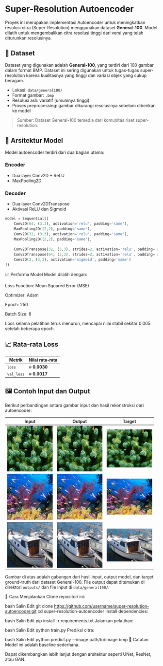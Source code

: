 # Super-Resolution Autoencoder

Proyek ini merupakan implementasi Autoencoder untuk meningkatkan resolusi citra (Super-Resolution) menggunakan dataset **General-100**. Model dilatih untuk mengembalikan citra resolusi tinggi dari versi yang telah diturunkan resolusinya.

## 📂 Dataset

Dataset yang digunakan adalah **General-100**, yang terdiri dari 100 gambar dalam format BMP. Dataset ini sering digunakan untuk tugas-tugas super-resolution karena kualitasnya yang tinggi dan variasi objek yang cukup beragam.

- Lokasi: `data/general100/`
- Format gambar: `.bmp`
- Resolusi asli: variatif (umumnya tinggi)
- Proses preprocessing: gambar dikurangi resolusinya sebelum diberikan ke model

> Sumber: Dataset General-100 tersedia dari komunitas riset super-resolution.

## 🧠 Arsitektur Model

Model autoencoder terdiri dari dua bagian utama:

### Encoder
- Dua layer Conv2D + ReLU
- MaxPooling2D

### Decoder
- Dua layer Conv2DTranspose
- Aktivasi ReLU dan Sigmoid

```python
model = Sequential([
    Conv2D(64, (3,3), activation='relu', padding='same'),
    MaxPooling2D((2,2), padding='same'),
    Conv2D(32, (3,3), activation='relu', padding='same'),
    MaxPooling2D((2,2), padding='same'),
    
    Conv2DTranspose(32, (3,3), strides=2, activation='relu', padding='same'),
    Conv2DTranspose(64, (3,3), strides=2, activation='relu', padding='same'),
    Conv2D(3, (3,3), activation='sigmoid', padding='same')
])
```

📈 Performa Model
Model dilatih dengan:

Loss Function: Mean Squared Error (MSE)

Optimizer: Adam

Epoch: 250

Batch Size: 8

Loss selama pelatihan terus menurun, mencapai nilai stabil sekitar 0.005 setelah beberapa epoch.

## 📈 Rata‑rata Loss

| Metrik     | Nilai rata‑rata |
|------------|-----------------|
| `loss`     | **≈ 0.0030**    |
| `val_loss` | **≈ 0.0017**    |


## 🖼️ Contoh Input dan Output

Berikut perbandingan antara gambar input dan hasil rekonstruksi dari autoencoder:

<table>
  <thead>
    <tr>
      <th>Input</th>
      <th>Output</th>
      <th>Target</th>
    </tr>
  </thead>
  <tbody>
    <tr>
      <td><img src="assets/input_1.png" width="150"/></td>
      <td><img src="outputs/output_image_36.bmp" width="150"/></td>
      <td><img src="data/general100/im_41.bmp" width="150"/></td>
    </tr>
    <tr>
      <td><img src="assets/input_2.png" width="150"/></td>
      <td><img src="outputs/output_image_38.bmp" width="150"/></td>
      <td><img src="data/general100/im_43.bmp" width="150"/></td>
    </tr>
    <tr>
      <td><img src="assets/input_3.png" width="150"/></td>
      <td><img src="outputs/output_image_16.bmp" width="150"/></td>
      <td><img src="data/general100/im_23.bmp" width="150"/></td>
    </tr>
  </tbody>
</table>

Gambar di atas adalah gabungan dari hasil input, output model, dan target ground-truth dari dataset General-100. File output dapat ditemukan di direktori `outputs/` dan file input di `data/general100/`.


🚀 Cara Menjalankan
Clone repositori ini:

bash
Salin
Edit
git clone https://github.com/username/super-resolution-autoencoder.git
cd super-resolution-autoencoder
Install dependencies:

bash
Salin
Edit
pip install -r requirements.txt
Jalankan pelatihan:

bash
Salin
Edit
python train.py
Prediksi citra:

bash
Salin
Edit
python predict.py --image path/to/image.bmp
📌 Catatan
Model ini adalah baseline sederhana.

Dapat dikembangkan lebih lanjut dengan arsitektur seperti UNet, ResNet, atau GAN.

